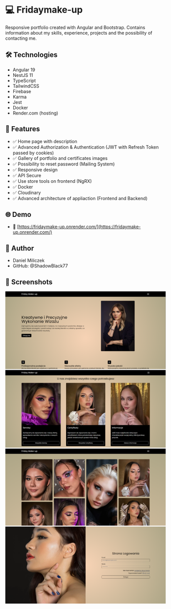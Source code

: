 # 💻 Fridaymake-up

Responsive portfolio created with Angular and Bootstrap. Contains information about my skills, experience, projects and the possibility of contacting me.

## 🛠️ Technologies

- Angular 19
- NestJS 11
- TypeScript
- TailwindCSS
- Firebase
- Karma
- Jest
- Docker
- Render.com (hosting)

## 🎯 Features

- ✅ Home page with description
- ✅ Advanced Authorization & Authentication (JWT with Refresh Token passed by cookies)
- ✅ Gallery of portfolio and certificates images
- ✅ Possibility to reset password (Mailing System)
- ✅ Responsive design
- ✅ API Secure
- ✅ Use store tools on frontend (NgRX)
- ✅ Docker
- ✅ Cloudinary
- ✅ Advanced architecture of appliaction (Frontend and Backend)

## 🌐 Demo
- 🔗 [https://fridaymake-up.onrender.com/](https://fridaymake-up.onrender.com/)

## 🧠 Author
- Daniel Miliczek
- GitHub: @ShadowBlack77

## 📸 Screenshots

![Home](./assets/screenshots/homepage.png)
![Services](./assets/screenshots/services.png)
![Portfolio](./assets/screenshots/portfolio.png)
![Login](./assets/screenshots/loginpage.png)

